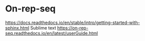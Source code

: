 # On-rep-seq
https://docs.readthedocs.io/en/stable/intro/getting-started-with-sphinx.html
Sublime text
https://on-rep-seq.readthedocs.io/en/latest/userGuide.html
